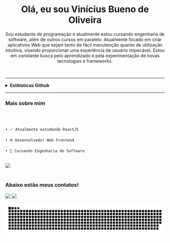 # <h1 align="center">Olá, eu sou Vinícius Bueno de Oliveira</h1>

<p align="center">
  Sou estudante de programação e atualmente estou cursando engenharia de software, além de outros cursos em paralelo. Atualmente focado em criar aplicativos Web que sejam tanto de fácil manutenção quanto de utilização intuitiva, visando proporcionar uma experiência de usuário impecável. Estou em constante busca pelo aprendizado e pela experimentação de novas tecnologias e frameworks.
</p>

<br>

<hr>

<details>
  <summary><b>Estitísticas Github</b></summary>
  <br>
  <p align="center">
    <img height="180em" src="https://github-readme-stats.vercel.app/api?username=vinicius-b-oliveira&show_icons=true&theme=transparent&include_all_commits=true&count_private=true"/>
    <img height="180em" src="https://github-readme-stats.vercel.app/api/top-langs/?username=vinicius-b-oliveira&layout=compact&langs_count=6&theme=transparent"/>
  </p>
</details>

<hr>

<div style="display: inline_block">
  
  ### Mais sobre mim
  <br>
  
  ```js
  
  • ✅ Atualmente estudando ReactJS

  • 🌐 Desenvolvedor Web Frontend

  • 📝 Cursando Engenharia de Software
  
  ```

  <br>
  <img src="https://skillicons.dev/icons?i=html,css,javascript,react"/>
</div>
 
<br>
 
### Abaixo estão meus contatos!
 
<div> 
  <a href = "mailto:viniciusbuenodeoliveira2017@gmail.com"><img src="https://img.shields.io/badge/-Gmail-%23333?style=for-the-badge&logo=gmail&logoColor=white" target="_blank"></a>
  <a href="https://www.linkedin.com/in/vin%C3%ADcius-bueno-de-oliveira-7a29742b8/" target="_blank"><img src="https://img.shields.io/badge/-LinkedIn-%230077B5?style=for-the-badge&logo=linkedin&logoColor=white" target="_blank"></a> 
</div>

![snake gif](https://github.com/Vinicius-b-oliveira/Vinicius-b-oliveira/blob/output/github-contribution-grid-snake.svg)
